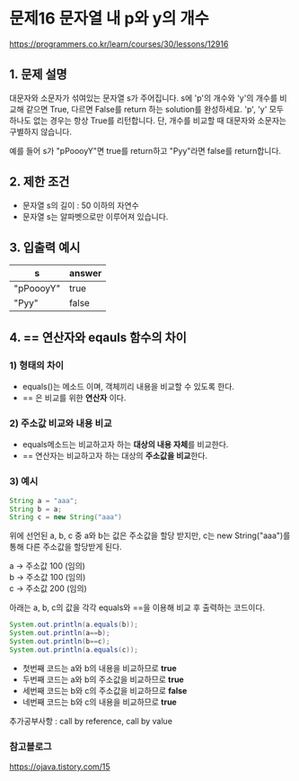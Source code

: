 # 문제16 문자열 내 p와 y의 개수
https://programmers.co.kr/learn/courses/30/lessons/12916

## 1. 문제 설명
대문자와 소문자가 섞여있는 문자열 s가 주어집니다. s에 'p'의 개수와 'y'의 개수를 비교해 같으면 True, 다르면 False를 return 하는 solution를 완성하세요. 'p', 'y' 모두 하나도 없는 경우는 항상 True를 리턴합니다. 단, 개수를 비교할 때 대문자와 소문자는 구별하지 않습니다.

예를 들어 s가 "pPoooyY"면 true를 return하고 "Pyy"라면 false를 return합니다.

## 2. 제한 조건
* 문자열 s의 길이 : 50 이하의 자연수
* 문자열 s는 알파벳으로만 이루어져 있습니다.

## 3. 입출력 예시
|s|answer|
|---|-----|
|"pPoooyY"|true|
|"Pyy"|false|

## 4. == 연산자와 eqauls 함수의 차이
### 1) 형태의 차이
* equals()는 메소드 이며, 객체끼리 내용을 비교할 수 있도록 한다. 
* == 은 비교를 위한 **연산자** 이다. 

### 2) 주소값 비교와 내용 비교
* equals메소드는 비교하고자 하는 **대상의 내용 자체**를 비교한다. 
* == 연산자는 비교하고자 하는 대상의 **주소값을 비교**한다.
 
 ### 3) 예시
```java
String a = "aaa";
String b = a;
String c = new String("aaa")
```
위에 선언된 a, b, c 중 a와 b는 값은 주소값을 할당 받지만, c는 new String("aaa")를 통해 다른 주소값을 할당받게 된다.

a -> 주소값 100 (임의)  
b -> 주소값 100 (임의)  
c -> 주소값 200 (임의)  

아래는 a, b, c의 값을 각각 equals와 ==을 이용해 비교 후 출력하는 코드이다. 
```java
System.out.println(a.equals(b));
System.out.println(a==b);
System.out.println(b==c);
System.out.println(a.equals(c));
```

* 첫번째 코드는 a와 b의 내용을 비교하므로 **true**  
* 두번째 코드는 a와 b의 주소값을 비교하므로 **true**  
* 세번째 코드는 b와 c의 주소값을 비교하므로 **false**  
* 네번째 코드는 b와 c의 내용을 비교하므로 **true**  

추가공부사항 : call by reference, call by value

### 참고블로그 
https://ojava.tistory.com/15
